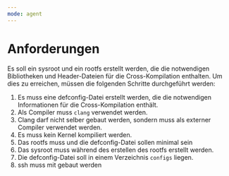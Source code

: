 ```yaml
---
mode: agent
---
```

# Anforderungen

Es soll ein sysroot und ein rootfs erstellt werden, die die notwendigen Bibliotheken und Header-Dateien für die Cross-Kompilation enthalten.
Um dies zu erreichen, müssen die folgenden Schritte durchgeführt werden:
1. Es muss eine defconfig-Datei erstellt werden, die die notwendigen Informationen für die Cross-Kompilation enthält.
2. Als Compiler muss `clang` verwendet werden.
3. Clang darf nicht selber gebaut werden, sondern muss als externer Compiler verwendet werden.
4. Es muss kein Kernel kompiliert werden.
5. Das rootfs muss und die defconfig-Datei sollen minimal sein
6. Das sysroot muss während des erstellen des rootfs erstellt werden.
7. Die defconfig-Datei soll in einem Verzeichnis `configs` liegen.
8. ssh muss mit gebaut werden